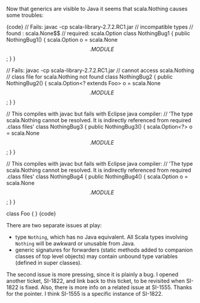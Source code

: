 Now that generics are visible to Java it seems that scala.Nothing causes some troubles:

{code}
// Fails: javac -cp scala-library-2.7.2.RC1.jar <file>
// incompatible types
// found   : scala.None$$
// required: scala.Option<Foo>
class NothingBug1 {
    public NothingBug1() {
	scala.Option<Foo> o = scala.None$$.MODULE$$;
    }
}

// Fails: javac -cp scala-library-2.7.2.RC1.jar <file>
// cannot access scala.Nothing
// class file for scala.Nothing not found
class NothingBug2 {
    public NothingBug2() {
	scala.Option<? extends Foo> o = scala.None$$.MODULE$$;
    }
}

// This compiles with javac but fails with Eclipse java compiler:
// 'The type scala.Nothing cannot be resolved. It is indirectly referenced from required .class files'
class NothingBug3 {
    public NothingBug3() {
	scala.Option<?> o = scala.None$$.MODULE$$;
    }
}

// This compiles with javac but fails with Eclipse java compiler:
// 'The type scala.Nothing cannot be resolved. It is indirectly referenced from required .class files'
class NothingBug4 {
    public NothingBug4() {
	scala.Option o = scala.None$$.MODULE$$;
    }
}

class Foo {
}
{code}

There are two separate issues at play:
* type `Nothing`, which has no Java equivalent. All Scala types involving `Nothing` will be awkward or unusable from Java.
* generic signatures for forwarders (static methods added to companion classes of top level objects) may contain unbound type variables (defined in super classes).

The second issue is more pressing, since it is plainly a bug. I opened another ticket, SI-1822, and link back to this ticket, to be revisited when SI-1822 is fixed.
Also, there is more info on a related issue at SI-1555.
Thanks for the pointer. I think SI-1555 is a specific instance of SI-1822.
